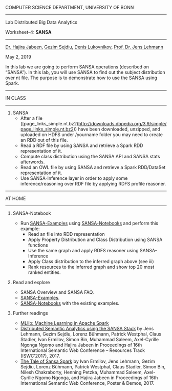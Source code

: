 COMPUTER SCIENCE DEPARTMENT, UNIVERSITY OF BONN

* * *

Lab Distributed Big Data Analytics

Worksheet-4: **SANSA**

* * *

[Dr. Hajira Jabeen](http://sda.cs.uni-bonn.de/dr-hajira-jabeen/), [Gezim Sejdiu](http://sda.cs.uni-bonn.de/gezim-sejdiu/),  [Denis Lukovnikov](http://sda.cs.uni-bonn.de/people/denis-lukovnikov/), [Prof. Dr. Jens Lehmann](http://sda.cs.uni-bonn.de/prof-dr-jens-lehmann/)

May 2, 2019

In this lab we are going to perform SANSA operations (described on “SANSA”).
In this lab, you will use SANSA to find out the subject distribution over nt file. The purpose is to demonstrate how to use the SANSA using Spark.

* * *

IN CLASS

* * *

1. SANSA
    - After a file ([page\_links\_simple.nt.bz2(http://downloads.dbpedia.org/3.9/simple/page_links_simple.nt.bz2)) have been downloaded, unzipped, and uploaded on HDFS under /yourname folder you may need to create an RDD out of this file.
    - Read a RDF file by using SANSA and retrieve a Spark RDD representation of it.
    - Compute class distribution using the SANSA API and SANSA stats afterwords.
    - Read an OWL file by using SANSA and retrieve a Spark RDD/DataSet representation of it.
    - Use SANSA-Inference layer in order to apply some inference/reasoning over RDF file by applying RDFS profile reasoner.

* * *

AT HOME

* * *

1.  SANSA-Notebook
    - Run [SANSA-Examples](https://github.com/SANSA-Stack/SANSA-Examples) using [SANSA-Notebooks](https://github.com/SANSA-Stack/SANSA-Notebooks) and perform this example:
        - Read an file into RDD representation
        - Apply Property Distribution and Class Distribution using SANSA functions
        - Use the same graph and apply RDFS reasoner using SANSA-Inference
        - Apply Class distribution to the inferred graph above (see iii)
        - Rank resources to the inferred graph and show top 20 most ranked entities.
2. Read and explore
    - SANSA Overview and SANSA FAQ.
    - [SANSA-Examples](https://github.com/SANSA-Stack/SANSA-Examples).
    - [SANSA-Notebooks](https://github.com/SANSA-Stack/SANSA-Notebooks) with the existing examples.

3.  Further readings
    - [MLlib: Machine Learning in Apache Spark](http://www.jmlr.org/papers/volume17/15-237/15-237.pdf)
    - [Distributed Semantic Analytics using the SANSA Stack](http://jens-lehmann.org/files/2017/iswc_sansa.pdf) by Jens Lehmann, Gezim Sejdiu, Lorenz Bühmann, Patrick Westphal, Claus Stadler, Ivan Ermilov, Simon Bin, Muhammad Saleem, Axel-Cyrille Ngonga Ngomo and Hajira Jabeen in Proceedings of 16th International Semantic Web Conference – Resources Track (ISWC’2017), 2017.
    - [The Tale of Sansa Spark](http://jens-lehmann.org/files/2017/iswc_pd_sansa.pdf) by Ivan Ermilov, Jens Lehmann, Gezim Sejdiu, Lorenz Bühmann, Patrick Westphal, Claus Stadler, Simon Bin, Nilesh Chakraborty, Henning Petzka, Muhammad Saleem, Axel-Cyrille Ngomo Ngonga, and Hajira Jabeen in Proceedings of 16th International Semantic Web Conference, Poster & Demos, 2017.